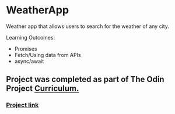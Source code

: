 # WeatherApp

Weather app that allows users to search for the weather of any city.

Learning Outcomes: 
 - Promises
 - Fetch/Using data from APIs
 - async/await
 
## Project was completed as part of The Odin Project [Curriculum.](https://www.theodinproject.com/lessons/node-path-javascript-weather-app)


### [Project link](https://writecoderam.github.io/WeatherApp/) 
